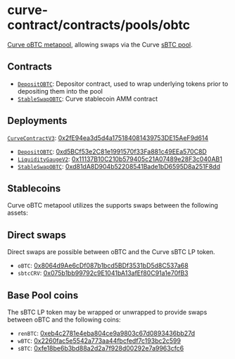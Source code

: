 # curve-contract/contracts/pools/obtc

[Curve oBTC metapool](https://www.curve.fi/obtc), allowing swaps via the Curve [sBTC pool](../sbtc).

## Contracts

- [`DepositOBTC`](DepositOBTC.vy): Depositor contract, used to wrap underlying tokens prior to depositing them into the pool
- [`StableSwapOBTC`](StableSwapOBTC.vy): Curve stablecoin AMM contract

## Deployments

[`CurveContractV3`](../../tokens/CurveTokenV3.vy): [0x2fE94ea3d5d4a175184081439753DE15AeF9d614](https://etherscan.io/address/0x2fE94ea3d5d4a175184081439753DE15AeF9d614)

- [`DepositOBTC`](DepositOBTC.vy): [0xd5BCf53e2C81e1991570f33Fa881c49EEa570C8D](https://etherscan.io/address/0xd5BCf53e2C81e1991570f33Fa881c49EEa570C8D)
- [`LiquidityGaugeV2`](../../gauges/LiquidityGaugeV2.vy): [0x11137B10C210b579405c21A07489e28F3c040AB1](https://etherscan.io/address/0x11137B10C210b579405c21A07489e28F3c040AB1)
- [`StableSwapOBTC`](StableSwapOBTC.vy): [0xd81dA8D904b52208541Bade1bD6595D8a251F8dd](https://etherscan.io/address/0xd81dA8D904b52208541Bade1bD6595D8a251F8dd)

## Stablecoins

Curve oBTC metapool utilizes the supports swaps between the following assets:

## Direct swaps

Direct swaps are possible between oBTC and the Curve sBTC LP token.

- `oBTC`: [0x8064d9Ae6cDf087b1bcd5BDf3531bD5d8C537a68](https://etherscan.io/address/0x8064d9Ae6cDf087b1bcd5BDf3531bD5d8C537a68)
- `sbtcCRV`: [0x075b1bb99792c9E1041bA13afEf80C91a1e70fB3](https://etherscan.io/address/0x075b1bb99792c9E1041bA13afEf80C91a1e70fB3)

## Base Pool coins

The sBTC LP token may be wrapped or unwrapped to provide swaps between oBTC and the following coins:

- `renBTC`: [0xeb4c2781e4eba804ce9a9803c67d0893436bb27d](https://etherscan.io/address/0xeb4c2781e4eba804ce9a9803c67d0893436bb27d)
- `wBTC`: [0x2260fac5e5542a773aa44fbcfedf7c193bc2c599](https://etherscan.io/address/0x2260fac5e5542a773aa44fbcfedf7c193bc2c599)
- `sBTC`: [0xfe18be6b3bd88a2d2a7f928d00292e7a9963cfc6](https://etherscan.io/address/0xfe18be6b3bd88a2d2a7f928d00292e7a9963cfc6)
